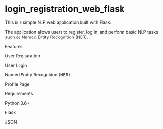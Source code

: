 # login_registration_web_flask


This is a simple NLP web application built with Flask.

The application allows users to register, log in, and perform basic NLP tasks such as Named Entity Recognition (NER).

Features


User Registration

User Login

Named Entity Recognition (NER)

Profile Page

Requirements

Python 3.6+

Flask


JSON
